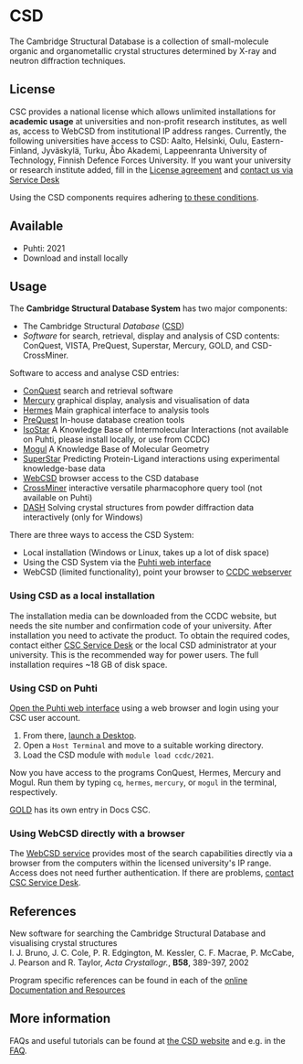 # CSD

The Cambridge Structural Database is a collection of small-molecule
organic and organometallic crystal structures determined by X-ray and
neutron diffraction techniques.

## License
CSC provides a national license
which allows unlimited installations for **academic usage** at universities
and non-profit research institutes, as well as,
access to WebCSD from institutional IP address ranges. Currently, the
following universities have access to CSD: Aalto, Helsinki, Oulu,
Eastern-Finland, Jyväskylä, Turku, Åbo Akademi, Lappeenranta University
of Technology, Finnish Defence Forces University. If you want your
university or research institute added, fill in the 
[License agreement](../img/CSDLicenseAgreementTemplateNAC.pdf) 
and [contact us via Service Desk](../support/contact.md)

Using the CSD components requires adhering [to these conditions](../img/CSDLicenseAgreementTemplateNAC.pdf).

## Available

- Puhti: 2021
- Download and install locally

## Usage

The **Cambridge Structural Database System** has two major components:

-   The Cambridge Structural *Database* ([CSD])
-   *Software* for search, retrieval, display and analysis of CSD
    contents: ConQuest, VISTA, PreQuest, Superstar, Mercury, GOLD, and
    CSD-CrossMiner.

Software to access and analyse CSD entries:

-   [ConQuest] search and retrieval software
-   [Mercury] graphical display, analysis and visualisation of data
-   [Hermes] Main graphical interface to analysis tools
-   [PreQuest] In-house database creation tools
-   [IsoStar] A Knowledge Base of Intermolecular Interactions (not
    available on Puhti, please install locally, or use from CCDC)
-   [Mogul] A Knowledge Base of Molecular Geometry
-   [SuperStar]
    Predicting Protein-Ligand interactions using experimental
    knowledge-base data
-   [WebCSD] browser access to the CSD database
-   [CrossMiner] interactive versatile pharmacophore query tool (not available on Puhti)
-   [DASH] Solving crystal structures from powder diffraction data
    interactively (only for Windows)

There are three ways to access the CSD System:

-   Local installation (Windows or Linux, takes up a lot of disk space)
-   Using the CSD System via the [Puhti web interface](../computing/webinterface/index.md)
-   WebCSD (limited functionality), point your browser to [CCDC webserver](http://webcsd.ccdc.cam.ac.uk/)

### Using CSD as a local installation

The installation media can be downloaded from the CCDC website, but
needs the site number and confirmation code of your university. After
installation you need to activate the product. To obtain the required
codes, contact either [CSC Service Desk](../support/contact.md)
or the local CSD administrator at your university. This is the
recommended way for power users. The full installation requires ~18 GB of disk space.

### Using CSD on Puhti

[Open the Puhti web interface](https://puhti.csc.fi/) using a web browser and login using your CSC user account.

1. From there, [launch a Desktop](../computing/webinterface/desktop.md#launching).
2. Open a `Host Terminal` and  move to a suitable working directory.
3. Load the CSD module with `module load ccdc/2021`.

Now you have access to the programs ConQuest, Hermes, Mercury and Mogul. Run them by typing `cq`, `hermes`, `mercury`, or `mogul` in the terminal, respectively. 

[GOLD](gold.md) has its own entry in Docs CSC.

### Using WebCSD directly with a browser

The [WebCSD service](https://www.ccdc.cam.ac.uk/structures) 
provides most of the search capabilities directly via a browser from
the computers within the licensed university's IP range. Access does not need
further authentication. If there are problems, [contact CSC
Service Desk](../support/contact.md).

## References

New software for searching the Cambridge Structural Database and
visualising crystal structures  
I. J. Bruno, J. C. Cole, P. R. Edgington, M. Kessler, C. F. Macrae, P.
McCabe, J. Pearson and R. Taylor, *Acta Crystallogr.*, **B58**, 389-397,
2002

Program specific references can be found in each of the
[online Documentation and Resources](https://www.ccdc.cam.ac.uk/support-and-resources/ccdcresources/)

## More information


FAQs and useful tutorials can be found at [the CSD website](https://www.ccdc.cam.ac.uk/support-and-resources) and e.g. in the [FAQ](https://www.ccdc.cam.ac.uk/support-and-resources/Support/search?c=Product+Reference).

  [CSD]: http://www.ccdc.cam.ac.uk/products/csd_system
  [License agreement]: https://research.csc.fi/documents/48467/73370/CCDC+License+Agreement+Template.pdf/bea49ea1-a6ee-4e7e-94d3-9b7ef8e3a361
  [ConQuest]: http://www.ccdc.cam.ac.uk/Solutions/CSDSystem/Pages/ConQuest.aspx
  [Mercury]: https://www.ccdc.cam.ac.uk/solutions/csd-system/components/mercury/
  [Hermes]: https://www.ccdc.cam.ac.uk/support-and-resources/ccdcresources/Hermes_User_Guide.pdf
  [PreQuest]: http://www.ccdc.cam.ac.uk/Solutions/CSDSystem/Pages/PreQuest.aspx
  [IsoStar]: http://www.ccdc.cam.ac.uk/Solutions/CSDSystem/Pages/IsoStar.aspx
  [Mogul]: http://www.ccdc.cam.ac.uk/Solutions/CSDSystem/Pages/Mogul.aspx
  [SuperStar]: http://www.ccdc.cam.ac.uk/Solutions/LifeSciences/Pages/SuperStar.aspx
  [WebCSD]: http://www.ccdc.cam.ac.uk/Solutions/CSDSystem/Pages/WebCSD.aspx
  [SolidFormModule]: http://www.ccdc.cam.ac.uk/Solutions/CSDSolidFormSuite/Pages/SolidFormModule.aspx
  [CrossMiner]: https://www.ccdc.cam.ac.uk/solutions/csd-discovery/components/CSD-CrossMiner/
  [DASH]: http://www.ccdc.cam.ac.uk/Solutions/PowderDiffraction/Pages/DASH.aspx
  [NoMachine]: nomachine.md


